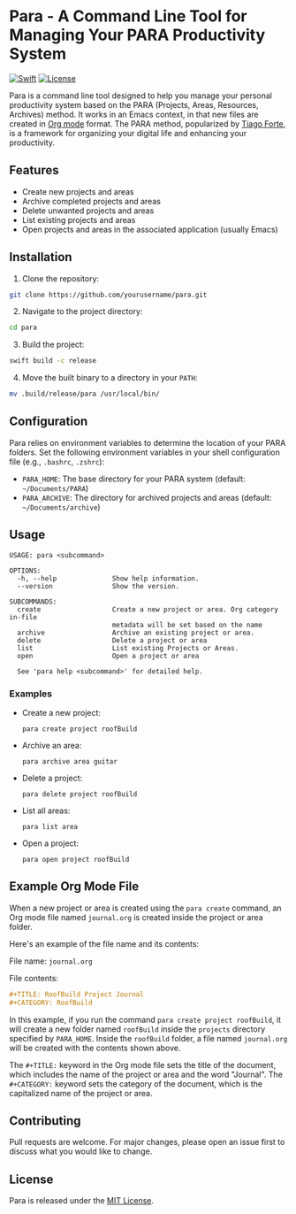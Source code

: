 # Para - A Command Line Tool for Managing Your PARA Productivity System

[![Swift](https://img.shields.io/badge/Swift-5.0-orange.svg)](https://swift.org)
[![License](https://img.shields.io/badge/License-MIT-blue.svg)](https://opensource.org/licenses/MIT)

Para is a command line tool designed to help you manage your personal productivity system based on the PARA (Projects, Areas, Resources, Archives) method. It works in an Emacs context, in that new files are created in [Org mode](https://orgmode.org) format. The PARA method, popularized by [Tiago Forte](https://fortelabs.com), is a framework for organizing your digital life and enhancing your productivity.

## Features

- Create new projects and areas
- Archive completed projects and areas
- Delete unwanted projects and areas
- List existing projects and areas
- Open projects and areas in the associated application (usually Emacs)

## Installation

1. Clone the repository:

```bash
git clone https://github.com/yourusername/para.git
```

2. Navigate to the project directory:

```bash
cd para
```

3. Build the project:

```bash
swift build -c release
```

4. Move the built binary to a directory in your `PATH`:

```bash
mv .build/release/para /usr/local/bin/
```

## Configuration

Para relies on environment variables to determine the location of your PARA folders. Set the following environment variables in your shell configuration file (e.g., `.bashrc`, `.zshrc`):

- `PARA_HOME`: The base directory for your PARA system (default: `~/Documents/PARA`)
- `PARA_ARCHIVE`: The directory for archived projects and areas (default: `~/Documents/archive`)

## Usage

```
USAGE: para <subcommand>

OPTIONS:
  -h, --help              Show help information.
  --version               Show the version.

SUBCOMMANDS:
  create                  Create a new project or area. Org category in-file
                          metadata will be set based on the name
  archive                 Archive an existing project or area.
  delete                  Delete a project or area
  list                    List existing Projects or Areas.
  open                    Open a project or area

  See 'para help <subcommand>' for detailed help.
```

### Examples

- Create a new project:
  ```
  para create project roofBuild
  ```

- Archive an area:
  ```
  para archive area guitar
  ```

- Delete a project:
  ```
  para delete project roofBuild
  ```

- List all areas:
  ```
  para list area
  ```

- Open a project:
  ```
  para open project roofBuild
  ```

## Example Org Mode File

When a new project or area is created using the `para create` command, an Org mode file named `journal.org` is created inside the project or area folder.

Here's an example of the file name and its contents:

File name: `journal.org`

File contents:

```orgmode
#+TITLE: RoofBuild Project Journal
#+CATEGORY: RoofBuild
```

In this example, if you run the command `para create project roofBuild`, it will create a new folder named `roofBuild` inside the `projects` directory specified by `PARA_HOME`. Inside the `roofBuild` folder, a file named `journal.org` will be created with the contents shown above.

The `#+TITLE:` keyword in the Org mode file sets the title of the document, which includes the name of the project or area and the word "Journal". The `#+CATEGORY:` keyword sets the category of the document, which is the capitalized name of the project or area.

## Contributing

Pull requests are welcome. For major changes, please open an issue first to discuss what you would like to change.

## License

Para is released under the [MIT License](https://opensource.org/licenses/MIT).
